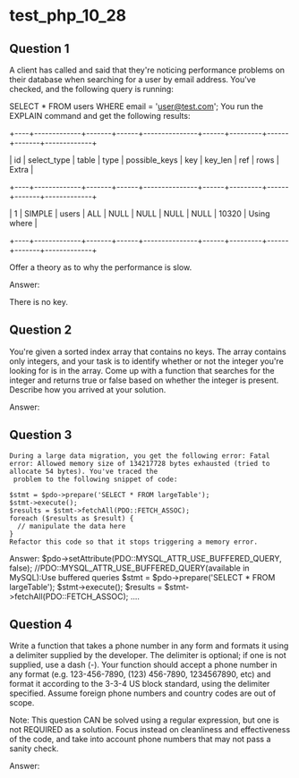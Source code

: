 # test_php_10_28
## Question 1
  A client has called and said that they're noticing performance problems on their database when searching for a user by email address. You've checked, and the following query is running:

  SELECT * FROM users WHERE email = 'user@test.com';
  You run the EXPLAIN command and get the following results:

  <p>+----+-------------+-------+------+---------------+------+---------+------+-------+-------------+</p>
  <p>| id | select_type | table | type | possible_keys | key  | key_len | ref  | rows  | Extra       |</p>
  <p>+----+-------------+-------+------+---------------+------+---------+------+-------+-------------+</p>
  <p>|  1 | SIMPLE      | users | ALL  | NULL          | NULL | NULL    | NULL | 10320 | Using where |</p>
  <p>+----+-------------+-------+------+---------------+------+---------+------+-------+-------------+</p>
  <p>Offer a theory as to why the performance is slow.</p>

<p>Answer:</p>
 <p>There is no key.</p>
  
## Question 2
You're given a sorted index array that contains no keys. The array contains only integers, and your task is to identify whether or not the integer you're looking for is in the array. Come up with a function that searches for the integer and returns true or false based on whether the integer is present. Describe how you arrived at your solution.

Answer:
  <?php
      function searchInArray($arrayList, $findInt){
          in_array($findInt, $arrayList, true);
      }

      $givenArray = [3, 5, 8, 11, 12, 50, 100, 111, 123];

      var_dump(searchInArray($givenArray, 11));
  ?>
## Question 3
    During a large data migration, you get the following error: Fatal error: Allowed memory size of 134217728 bytes exhausted (tried to allocate 54 bytes). You've traced the
     problem to the following snippet of code:

    $stmt = $pdo->prepare('SELECT * FROM largeTable');
    $stmt->execute();
    $results = $stmt->fetchAll(PDO::FETCH_ASSOC);
    foreach ($results as $result) {
      // manipulate the data here
    }
    Refactor this code so that it stops triggering a memory error.
    
 Answer:
  $pdo->setAttribute(PDO::MYSQL_ATTR_USE_BUFFERED_QUERY, false);  //PDO::MYSQL_ATTR_USE_BUFFERED_QUERY(available in MySQL):Use buffered queries
  $stmt = $pdo->prepare('SELECT * FROM largeTable');
  $stmt->execute();
  $results = $stmt->fetchAll(PDO::FETCH_ASSOC);
  ....
## Question 4
  Write a function that takes a phone number in any form and formats it using a delimiter supplied by the developer. The delimiter is optional; if one is not supplied, use a dash (-). Your function should accept a phone number in any format (e.g. 123-456-7890, (123) 456-7890, 1234567890, etc) and format it according to the 3-3-4 US block standard, using the delimiter specified. Assume foreign phone numbers and country codes are out of scope.

  Note: This question CAN be solved using a regular expression, but one is not REQUIRED as a solution. Focus instead on cleanliness and effectiveness of the code, and take into account phone numbers that may not pass a sanity check.

Answer:
  
